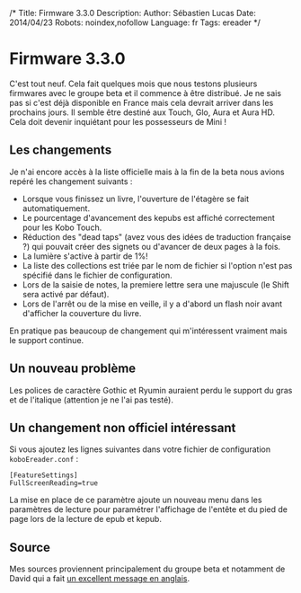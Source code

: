 /*
Title: Firmware 3.3.0
Description: 
Author: Sébastien Lucas
Date: 2014/04/23
Robots: noindex,nofollow
Language: fr
Tags: ereader
*/
# Firmware 3.3.0

C'est tout neuf. Cela fait quelques mois que nous testons plusieurs firmwares avec le groupe beta et il commence à être distribué. Je ne sais pas si c'est déjà disponible en France mais cela devrait arriver dans les prochains jours. Il semble être destiné aux Touch, Glo, Aura et Aura HD. Cela doit devenir inquiétant pour les possesseurs de Mini !

## Les changements

Je n'ai encore accès à la liste officielle mais à la fin de la beta nous avions repéré les changement suivants :
 * Lorsque vous finissez un livre, l'ouverture de l'étagère se fait automatiquement.
 * Le pourcentage d'avancement des kepubs est affiché correctement pour les Kobo Touch.
 * Réduction des "dead taps" (avez vous des idées de traduction française ?) qui pouvait créer des signets ou d'avancer de deux pages à la fois.
 * La lumière s'active à partir de 1%!
 * La liste des collections est triée par le nom de fichier si l'option n'est pas spécifié dans le fichier de configuration.
 * Lors de la saisie de notes, la premiere lettre sera une majuscule (le Shift sera activé par défaut).
 * Lors de l'arrêt ou de la mise en veille, il y a d'abord un flash noir avant d'afficher la couverture du livre.

En pratique pas beaucoup de changement qui m'intéressent vraiment mais le support continue.

## Un nouveau problème

Les polices de caractère Gothic et Ryumin auraient perdu le support du gras et de l'italique (attention je ne l'ai pas testé).

## Un changement non officiel intéressant

Si vous ajoutez les lignes suivantes dans votre fichier de configuration `koboEreader.conf` :

```
[FeatureSettings]
FullScreenReading=true
```

La mise en place de ce paramètre ajoute un nouveau menu dans les paramètres de lecture pour paramétrer l'affichage de l'entête et du pied de page lors de la lecture de epub et kepub.

## Source

Mes sources proviennent principalement du groupe beta et notamment de David qui a fait [un excellent message en anglais](http://www.mobileread.com/forums/showpost.php?p=2815222&postcount=17).
